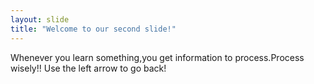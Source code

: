 ```yaml
---
layout: slide
title: "Welcome to our second slide!"
---
```

Whenever you learn something,you get information to process.Process wisely!!
Use the left arrow to go back!
